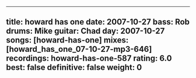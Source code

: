 
---
title: howard has one
date: 2007-10-27
bass:	Rob
drums:	Mike
guitar:	Chad
day: 2007-10-27
songs: [howard-has-one]
mixes: [howard_has_one_07-10-27-mp3-646]
recordings: howard-has-one-587
rating: 6.0
best: false
definitive: false
weight: 0
---
